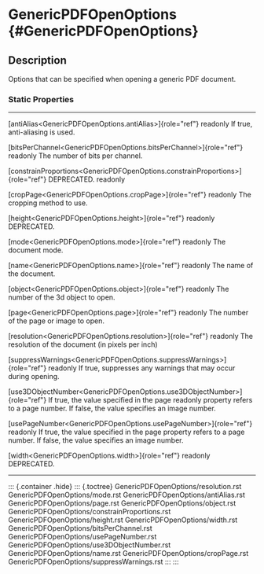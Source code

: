 GenericPDFOpenOptions {#GenericPDFOpenOptions}
=====================

Description
-----------

Options that can be specified when opening a generic PDF document.

### Static Properties

  ---------------------------------------------------------------------------------- ------------------------------------------
  [antiAlias\<GenericPDFOpenOptions.antiAlias\>]{role="ref"} readonly                If true, anti-aliasing is used.

  [bitsPerChannel\<GenericPDFOpenOptions.bitsPerChannel\>]{role="ref"} readonly      The number of bits per channel.

  [constrainProportions\<GenericPDFOpenOptions.constrainProportions\>]{role="ref"}   DEPRECATED.
  readonly                                                                           

  [cropPage\<GenericPDFOpenOptions.cropPage\>]{role="ref"} readonly                  The cropping method to use.

  [height\<GenericPDFOpenOptions.height\>]{role="ref"} readonly                      DEPRECATED.

  [mode\<GenericPDFOpenOptions.mode\>]{role="ref"} readonly                          The document mode.

  [name\<GenericPDFOpenOptions.name\>]{role="ref"} readonly                          The name of the document.

  [object\<GenericPDFOpenOptions.object\>]{role="ref"} readonly                      The number of the 3d object to open.

  [page\<GenericPDFOpenOptions.page\>]{role="ref"} readonly                          The number of the page or image to open.

  [resolution\<GenericPDFOpenOptions.resolution\>]{role="ref"} readonly              The resolution of the document (in pixels
                                                                                     per inch)

  [suppressWarnings\<GenericPDFOpenOptions.suppressWarnings\>]{role="ref"} readonly  If true, suppresses any warnings that may
                                                                                     occur during opening.

  [use3DObjectNumber\<GenericPDFOpenOptions.use3DObjectNumber\>]{role="ref"}         If true, the value specified in the page
  readonly                                                                           property refers to a page number. If
                                                                                     false, the value specifies an image
                                                                                     number.

  [usePageNumber\<GenericPDFOpenOptions.usePageNumber\>]{role="ref"} readonly        If true, the value specified in the page
                                                                                     property refers to a page number. If
                                                                                     false, the value specifies an image
                                                                                     number.

  [width\<GenericPDFOpenOptions.width\>]{role="ref"} readonly                        DEPRECATED.
  ---------------------------------------------------------------------------------- ------------------------------------------

::: {.container .hide}
::: {.toctree}
GenericPDFOpenOptions/resolution.rst GenericPDFOpenOptions/mode.rst
GenericPDFOpenOptions/antiAlias.rst GenericPDFOpenOptions/page.rst
GenericPDFOpenOptions/object.rst
GenericPDFOpenOptions/constrainProportions.rst
GenericPDFOpenOptions/height.rst GenericPDFOpenOptions/width.rst
GenericPDFOpenOptions/bitsPerChannel.rst
GenericPDFOpenOptions/usePageNumber.rst
GenericPDFOpenOptions/use3DObjectNumber.rst
GenericPDFOpenOptions/name.rst GenericPDFOpenOptions/cropPage.rst
GenericPDFOpenOptions/suppressWarnings.rst
:::
:::
